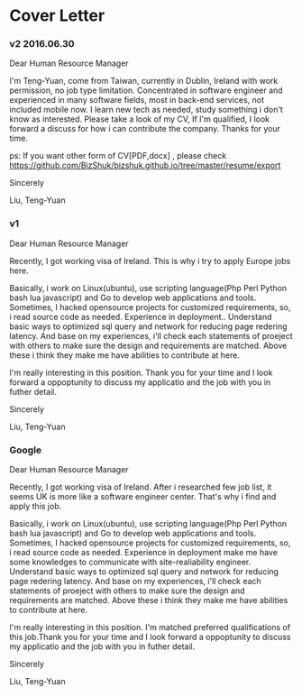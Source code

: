 # Cover Letter


### v2 2016.06.30

Dear Human Resource Manager

I'm Teng-Yuan, come from Taiwan, currently in Dublin, Ireland with work permission, no job type limitation. Concentrated in software engineer  and experienced in many software fields, most in back-end services, not included mobile now. I learn new tech as needed, study something i don't know as interested. Please take a look of my CV, If I'm qualified, I look forward a discuss for how i can contribute the company. Thanks for your time.

ps: If you want other form of CV[PDF,docx] , please check https://github.com/BizShuk/bizshuk.github.io/tree/master/resume/export

Sincerely

Liu, Teng-Yuan


### v1
<date>

Dear Human Resource Manager

Recently, I got working visa of Ireland. This is why i try to apply Europe jobs here.

Basically, i work on Linux(ubuntu), use scripting language(Php Perl Python bash lua javascript) and Go to develop web applications and tools. Sometimes, I hacked opensource projects for customized requirements, so, i read source code as needed. Experience in deployment.. Understand basic ways to optimized sql query and network for reducing page redering latency. And base on my experiences, i'll check each statements of proeject with others to make sure the design and requirements are matched. Above these i think they make me have abilities to contribute at here.

I'm really interesting in this position. Thank you for your time and I look forward a oppoptunity to discuss my applicatio and the job with you in futher detail. 


Sincerely

Liu, Teng-Yuan




### Google
<date>

Dear Human Resource Manager

Recently, I got working visa of Ireland. After i researched few job list, it seems UK is more like a software engineer center. That's why i find and apply this job.

Basically, i work on Linux(ubuntu), use scripting language(Php Perl Python bash lua javascript) and Go to develop web applications and tools. Sometimes, I hacked opensource projects for customized requirements, so, i read source code as needed. Experience in deployment make me have some knowledges to communicate with site-realiability engineer. Understand basic ways to optimized sql query and network for reducing page redering latency. And base on my experiences, i'll check each statements of proeject with others to make sure the design and requirements are matched. Above these i think they make me have abilities to contribute at here.

I'm really interesting in this position. I'm matched preferred qualifications of this job.Thank you for your time and I look forward a oppoptunity to discuss my applicatio and the job with you in futher detail. 


Sincerely

Liu, Teng-Yuan
